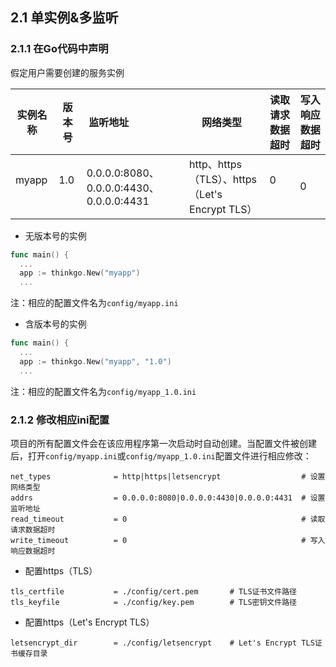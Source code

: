 ## 2.1 单实例&多监听

### 2.1.1 在Go代码中声明

假定用户需要创建的服务实例

实例名称 | 版本号 | 监听地址                                  | 网络类型                                      | 读取请求数据超时 | 写入响应数据超时
--------|--------|------------------------------------------|----------------------------------------------|----------------|----------------
myapp   | 1.0    | 0.0.0.0:8080、0.0.0.0:4430、0.0.0.0:4431 | http、https（TLS）、https（Let's Encrypt TLS） | 0              | 0

- 无版本号的实例

```go
func main() {
  ...
  app := thinkgo.New("myapp")
  ...
```

注：相应的配置文件名为`config/myapp.ini`

- 含版本号的实例

```go
func main() {
  ...
  app := thinkgo.New("myapp", "1.0")
  ...
```

注：相应的配置文件名为`config/myapp_1.0.ini`

### 2.1.2 修改相应ini配置

项目的所有配置文件会在该应用程序第一次启动时自动创建。当配置文件被创建后，打开`config/myapp.ini`或`config/myapp_1.0.ini`配置文件进行相应修改：

```
net_types              = http|https|letsencrypt                  # 设置网络类型
addrs                  = 0.0.0.0:8080|0.0.0.0:4430|0.0.0.0:4431  # 设置监听地址
read_timeout           = 0                                       # 读取请求数据超时
write_timeout          = 0                                       # 写入响应数据超时
```

- 配置https（TLS）
```
tls_certfile           = ./config/cert.pem       # TLS证书文件路径
tls_keyfile            = ./config/key.pem        # TLS密钥文件路径
```


- 配置https（Let's Encrypt TLS）
```
letsencrypt_dir        = ./config/letsencrypt    # Let's Encrypt TLS证书缓存目录
```

